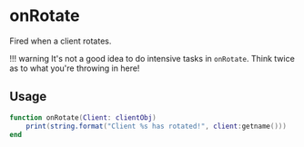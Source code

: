 # onRotate

Fired when a client rotates.

!!! warning
    It's not a good idea to do intensive tasks in ``onRotate``.
    Think twice as to what you're throwing in here!

## Usage

```lua
function onRotate(Client: clientObj)
    print(string.format("Client %s has rotated!", client:getname()))
end 
```

